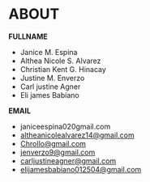 # ABOUT

**FULLNAME**
 - Janice M. Espina
 - Althea Nicole S. Alvarez
 - Christian Kent G. Hinacay
 - Justine M. Enverzo
 - Carl justine Agner
 - Eli james Babiano

**EMAIL**
- janiceespina020gmail.com
- altheanicolealvarez14@gmail.com
- Chrollo@gmail.com
- jenverzo9@gmail.com
- carljustineagner@gmail.com
- elijamesbabiano012504@gmail.com